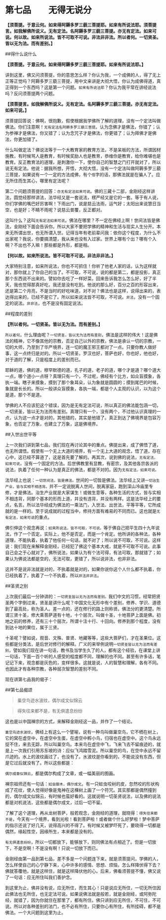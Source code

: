 # 第七品　　无得无说分

**【须菩提。于意云何。如来得阿耨多罗三藐三菩提耶。如来有所说法耶。须菩提言。如我解佛所说义。无有定法。名阿耨多罗三藐三菩提。亦无有定法。如来可说。何以故。如来所说法。皆不可取不可说。非法非非法。所以者何。一切贤圣。皆以无为法。而有差别。】**

##得什么说什么

**【须菩提。于意云何。如来得阿耨多罗三藐三菩提耶。如来有所说法耶。】**

讲到这里，佛又问须菩提，你的意思怎么样？你认为我，一个成佛的人，得了无上正等正觉吗？阿耨多罗三藐三菩提，用中文来讲是大彻大悟，你认为成佛得道，真正得到一个东西吗？这是第一个问题。`如来有所说法耶`？你认为我平常在讲经说法吗？反问须菩提两个问题。

**【须菩提言。如我解佛所说义。无有定法。名阿耨多罗三藐三菩提。亦无有定法。如来可说。】**

须菩提回答说：佛啊，很抱歉，假使根据我学佛所了解的道理，没有一个定法叫做佛法。你们注意啊！`无有定法名阿耨多罗三藐三菩提`。认为念佛才是佛法，你错了；认为参禅才是佛法，你又错了；认为念咒子才是佛法，你更错了；认为拜佛才是佛法，你更加错了。

什么叫做定法？佛说法等于一个大教育家的教育方法，不是呆板的方法，所谓因材施教，有时候骂人是教育，有时候奖励人也是教育，恭维你是教育，给你难堪也是教育。反正教育法的道理，是刺激你一下，使你自己的智慧之门打开就对了，所以说无有定法。他说：据我所想，开悟，大彻大悟，没有一个定法叫做阿耨多罗三藐三菩提，如果说有一个一定的方法成佛，有个`悟`字的话，那佛法就是在骗人了。应无所住而生其心，哪里有定法呢？

第二个问题须菩提的回答：`亦无有定法如来可说`。佛的三藏十二部，金刚经这样讲法，圆觉经那样讲法，法华经又是一套说法，楞严经又是它的一套。等于有人说，你们学佛的嘴巴好厉害啊！下雨出门，说是慈云法雨，运气好；太阳出来说慧日当空，也是好；不睛不雨呢？说慈云普覆，反正都对。

这叫什么？这叫`无有定法如来可说`。佛法在哪里？不一定在佛经上啊！世间法皆是佛法，金刚经下面会告诉你。所以大家不要把学佛的精神和生活与现实人生分开。本来无所谓出世，也无所谓入世。记得当年有老前辈问我：依你这个程度，为什么不出家呢？我说，你要搞清楚，我从来也没有入过家。世界上哪有个出？哪有个入啊？不出也不入嘛！那些都是外形，都是相。

**【何以故。如来所说法。皆不可取不可说。非法非非法。】**

大家特别注意，如来所说法，你也不可抓住！你听了他老人家的话，认为这样就对，那你就上了你自己的当了。不可取，不可说，说的都是第二，都是投影，真正那个东西说不出来的。譬如你去吃了一样好菜，回来告诉我怎么怎么好，好了半天，我也觉得那真好吃，我还是没有吃到。他说的那么好，百分之百的形容出来，还是第二个月亮，不是当时的好吃味道，对不对？佛法也是这样，说得出来的，表达得出来的，已经不是它了。所以如来说法皆不可取，不可说。`非法`，没有一个固定的说法。`非非法`，也不是没有固定说法。
 
##程度的差别

**【所以者何。一切贤圣。皆以无为法。而有差别。】**

`所以者何`，什么理由呢？`一切贤圣，皆以无为法而有差别`，佛法是这样的伟大！这是佛法的精神，它不像其他的宗教，否定自己以外的宗教，佛法是承认一切的宗教，一切的大师，乃至到了华严境界，连一切的魔王邪王都对了一点。只要你教人做好事，这一点终归是对的。所以一切贤圣，罗汉也好，菩萨也好，你也好，他也好，对于道的了解，只是程度上的差别而已。

耶稣的道，佛的道，穆罕默德的道，孔子的道，老子的道，哪个才是道？哪个道大一点，哪个道小一点呀？真理只有一个，不过呢，佛经有个比方，如众盲摸象，各执一端。瞎子来摸象，摸到了那个象耳朵，认为象就是圆圆的；摸到尾巴的时候，象就是长长的。所以一般讲众盲摸象，各执一端，都是个人主观的认识，以为这个是道，那个不是道。

学佛的人不应该犯这个错误，因为是无有定法可说，所以真正的佛法能包涵一切，一切贤圣，皆以无为法而有差别。真理只有一个，没有两个，不过他认识真理的一点，认为这一点才是对的，其他错的，其实是他错了。真正到达了佛境界是包容万象，也否定了万象，也建立了万象，这是佛境界。
 
##入世出世平等

上一次我们讲到第七品，我们现在再讨论其中的重点。佛提出来，成了佛悟了道，也无所谓悟。假使有一个无上大道的境界，有一个无上大道的观念，悟了道，存在心中，这已经不算道了，这是首先要了解的。再其次，说到佛的说法，`无有定法，如来可说`，没有一个固定的方法。后世佛教里有显教，有密宗，及其他各宗各派的说法，执着了任何一种认为是真正的佛法，都是不对的。因为`无有定法，如来可说。`

法华经上也说：`一切世间法，皆是佛法。`世间的一切皆是佛法。法华经上又讲`一切治生产业，皆与实相不相违背。`并不一定说脱离人世间，脱离家庭，跑到深山冷庙里专修，才是佛法。治生产业就是大家谋生！或做生意等，各种生活的方式，皆与实相不相违背，同那个基本的形而上道，并没有违背，并没有两样。这是法华经上的要点，名言。所以法华经成为佛法的一乘法门，入世法、出世法，平等平等，它所成就的是一样的。至于说成就的过程当中，修持方面有难易的不同而已。这也就是`无有定法，如来可说`的重点。

佛引伸这个观念再说：`如来所说法，皆不可取，不可说。`等于佛自己把平生四十九年说法，作了一个否定。实际上，他不是否定，而是一个肯定。他所讲的各种法，各种道理，不能执着，执着了他任何一句话，就不对了；所以说不可取，不可说。这样说：我们现在来解释金刚经，已经犯了佛这个基本大戒，就是不可取不可说。此事自己会之于心就对了，佛所说法，如果认为有个法可得，有法可取，那就错了；如果认为佛说法都是空的，无法可取，更错了，所以说非法，也非非法。

这并不是说非法就是对的，不执着就是对的，如果你说你这个人什么都不执着，你已经执着了，执着了一个不执着，所以`非法非非法`。
 
##圣贤之别

上次我们最后一分钟讲的：`一切贤圣皆以无为法而有差别。`我们中文的习惯，经常把贤圣两个字倒过来，贤圣是讲什么呢？中国文化无形中有个差别，修养、学识、道德到了最高处，称为圣人。差一点的，还在修行的路上则称贤。佛法分的更清楚。所谓三贤十圣，修大乘菩萨道有十地，十个层次，叫做十圣，十地菩萨上面是佛。初地之前的修养，还有三十个层次，所谓十注十行、十回向。修养到那个程度，没有到达十地的果位，属于三贤。

十圣呢？譬如说，观音、文殊、普贤、地藏等等，这些大菩萨们，才在圣果位。这些都是分类法，是后世对修行的解释。广义的来举例说明`一切贤圣皆以无为法而有差别`，譬如我们现在讲一句话，教书及当学生久了的人，都有这个经验，在课堂上讲一句话，下面一百个听的人感受的程度都不同，理解的也不同。甚至有许多话，笔记记下来，观念都是灰色的，变样很多。这就是说，人的智慧和理解，各有不同。也因此才有各种宗教，各种层次智慧的差别不同。

现在讲第七品我的偈子：
 
##第七品偈颂

>巢空鸟迹水波纹，偶尔成文似锦云

>得失往来都不是，有无俱遣息纷纷

这也是以中国禅宗的方式，来解释金刚经这一品，并作了一个结论。

`巢空鸟迹水波纹`，佛经上有这么一个譬喻，说有一种鸟叫做巢空鸟，它不栖在树上，它的窝在虚空中，在虚空中生蛋，在虚空中孵小鸟，归宿也在虚空中。这个鸟永远捉不住，来去无踪，所以叫巢空鸟。本来鸟在虚空中飞，飞来飞去不留痕迹的，就是上一次我们引用苏东坡的诗：应似飞鸿踏雪泥。所以巢空的鸟，在空中永远不留爪迹的。水上的波纹画过了，也没有了。水波纹是你看到的，不能说没有东西，但是它过后就没有了。所以这些都是：

`偶尔成章似锦云`，都是偶尔构成了文章，或一幅美丽的图画。

禅宗祖师还有一句话：`如虫御木，偶尔成文`。有一只蛀虫咬树的皮，忽然咬的形状构成了花纹，使人觉得好像是鬼神在这棵树上画了一个符咒。其实那都是偶然撞到的，偶尔成文似锦云，有时候也蛮好看的。这就说明一切圣贤说法，以及佛的说法都是对机说法，这些都是偶尔成文，过后一切不留。

了解了这个道理，再从龙树菩萨，般若观念，金刚经的道理，就晓得：`得失往来都不是`，今天有一个境界，看到光啦！看到菩萨啦！或者做个什么好梦啦！梦中菩萨的指示还说了好几天，说得高兴的不得了。有时候又被梦吓死了，要晓得一切都是偶然，缘起性空，因缘所生，本来都是没有的。

`有无俱遣息纷纷`，所以一切都放下，能够放下，则同佛法有点相近了。但是一切放下，不是空啊！不是没有啊！只说一切放下而已。

金刚经由第一品到第七品，差不多是一个问题连下来，就是须菩提问，学佛的人，怎么样使自己的心宁静下来，心中许多的感情、思想、烦恼，怎么样降伏得下去？佛就答覆他，就是这样住，就是这样降伏他的心。后来，佛看须菩提不懂，佛又说了一句话：应无所住叫我们善护念。

到这里为止，佛并没有说，应无所住，而生其心！只是说应无所住，一切无所住因此佛法也无所住，也无定法可说。如果说佛法就是般若，就是金刚经，或阿弥陀经，就错了，因为你就住在那里了，都有所住。佛只讲到应无所住，不可住，不可说。所以对各种差别的法门，也不必有所住，只要你心有所住，有所挂碍，都不是佛法。一个大问题到这里为止。
